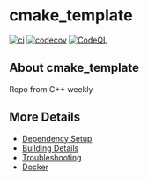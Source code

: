 # cmake_template

[![ci](https://github.com/killrpenguin/cmake_template/actions/workflows/ci.yml/badge.svg)](https://github.com/killrpenguin/cmake_template/actions/workflows/ci.yml)
[![codecov](https://codecov.io/gh/killrpenguin/cmake_template/branch/main/graph/badge.svg)](https://codecov.io/gh/killrpenguin/cmake_template)
[![CodeQL](https://github.com/killrpenguin/cmake_template/actions/workflows/codeql-analysis.yml/badge.svg)](https://github.com/killrpenguin/cmake_template/actions/workflows/codeql-analysis.yml)

## About cmake_template
Repo from C++ weekly


## More Details

 * [Dependency Setup](README_dependencies.md)
 * [Building Details](README_building.md)
 * [Troubleshooting](README_troubleshooting.md)
 * [Docker](README_docker.md)
